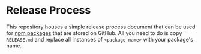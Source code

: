 # Release Process

This repository houses a simple release process document that can be used for [npm packages](https://www.npmjs.com/) that are stored on GitHub. All you need to do is copy `RELEASE.md` and replace all instances of `<package-name>` with your package's name.
